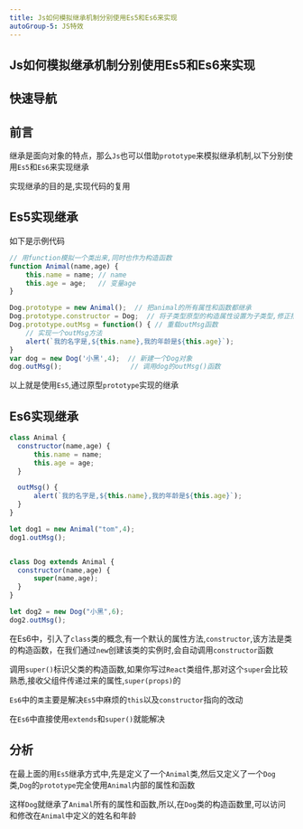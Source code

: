 ```yaml
---
title: Js如何模拟继承机制分别使用Es5和Es6来实现
autoGroup-5: JS特效
---
```


## Js如何模拟继承机制分别使用Es5和Es6来实现

## 快速导航

<TOC />

## 前言

继承是面向对象的特点，那么`Js`也可以借助`prototype`来模拟继承机制,以下分别使用`Es5`和`Es6`来实现继承

实现继承的目的是,实现代码的复用

## Es5实现继承

如下是示例代码

```js
// 用function模拟一个类出来,同时也作为构造函数
function Animal(name,age) {
    this.name = name; // name
    this.age = age;   // 变量age
}

Dog.prototype = new Animal();  // 把animal的所有属性和函数都继承
Dog.prototype.constructor = Dog;  // 将子类型原型的构造属性设置为子类型,修正指针对象,因为原型链继承多个实例的引用类型属性指向相同,一个实例修改了原型属性,另一个实例的原型属性也会被修改
Dog.prototype.outMsg = function() { // 重载outMsg函数
    // 实现一个outMsg方法
    alert(`我的名字是,${this.name},我的年龄是${this.age}`);
}
var dog = new Dog('小黑',4);  // 新建一个Dog对象
dog.outMsg();                 // 调用dog的outMsg()函数
```
以上就是使用`Es5`,通过原型`prototype`实现的继承

## Es6实现继承

  ```js
class Animal {
    constructor(name,age) {
        this.name = name;
        this.age = age;
    }

    outMsg() {
        alert(`我的名字是,${this.name},我的年龄是${this.age}`);
    }
}

let dog1 = new Animal("tom",4);
dog1.outMsg();


class Dog extends Animal {
    constructor(name,age) {
        super(name,age);
    }
}

let dog2 = new Dog("小黑",6);
dog2.outMsg();
``` 

在Es6中，引入了`class`类的概念,有一个默认的属性方法,`constructor`,该方法是类的构造函数，在我们通过`new`创建该类的实例时,会自动调用`constructor`函数

调用`super()`标识父类的构造函数,如果你写过`React`类组件,那对这个`super`会比较熟悉,接收父组件传递过来的属性,`super(props)`的

`Es6`中的`类`主要是解决`Es5`中麻烦的`this`以及`constructor`指向的改动

在`Es6`中直接使用`extends`和`super()`就能解决

## 分析

在最上面的用`Es5`继承方式中,先是定义了一个`Animal`类,然后又定义了一个`Dog`类,`Dog`的`prototype`完全使用`Animal`内部的属性和函数

这样`Dog`就继承了`Animal`所有的属性和函数,所以,在`Dog`类的构造函数里,可以访问和修改在`Animal`中定义的姓名和年龄


<footer-FooterLink :isShareLink="false" :isDaShang="true" />
<footer-FeedBack />
